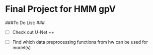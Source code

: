 # Final Project for HMM gpV #

###To Do List: ###

- [ ] Check out U-Net ++
- [ ] Find which data preprocessing functions from hw can be used for model(s)
 
